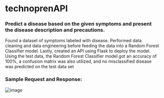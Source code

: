 # technoprenAPI

### Predict a disease based on the given symptoms and present the disease description and precautions.

Found a dataset of symptoms labeled with disease. Performed data cleaning and data engineering before feeding the data into a Random Forest Classifier model. Lastly, created an API using Flask to deploy the model. Using the test data, the Random Forest Classifier model got an accuracy of 100%, a confusion matrix was also utilized,
and no misclassified disease was predicted on the test data set

### Sample Request and Response:

![image](https://user-images.githubusercontent.com/62060147/212711416-93b2e711-e150-4b1c-83c5-18f6c6330dc4.png)


